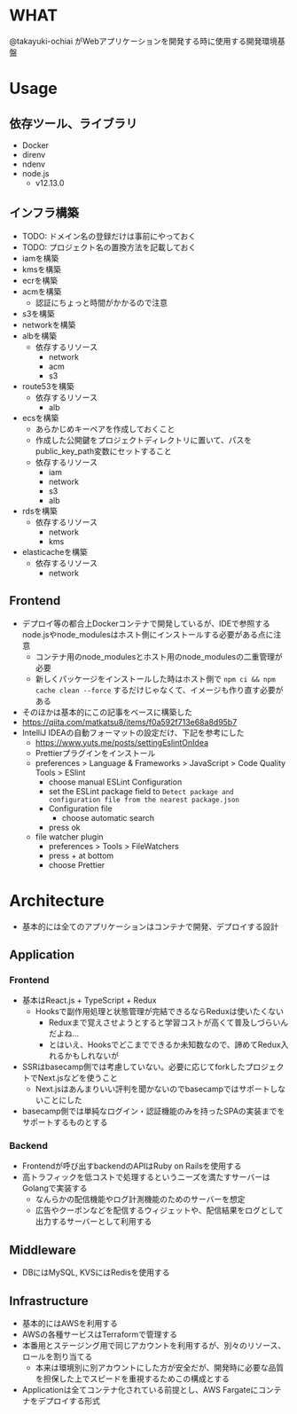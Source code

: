 # WHAT
@takayuki-ochiai がWebアプリケーションを開発する時に使用する開発環境基盤

# Usage
## 依存ツール、ライブラリ
- Docker
- direnv
- ndenv
- node.js
  - v12.13.0

## インフラ構築
- TODO: ドメイン名の登録だけは事前にやっておく
- TODO: プロジェクト名の置換方法を記載しておく
- iamを構築
- kmsを構築
- ecrを構築
- acmを構築
  - 認証にちょっと時間がかかるので注意
- s3を構築
- networkを構築
- albを構築
  - 依存するリソース
    - network
    - acm
    - s3
- route53を構築
  - 依存するリソース
    - alb
- ecsを構築
  - あらかじめキーペアを作成しておくこと
  - 作成した公開鍵をプロジェクトディレクトリに置いて、パスをpublic_key_path変数にセットすること
  - 依存するリソース
    - iam
    - network
    - s3
    - alb
- rdsを構築
  - 依存するリソース
    - network
    - kms
- elasticacheを構築
  - 依存するリソース
    - network

## Frontend
- デプロイ等の都合上Dockerコンテナで開発しているが、IDEで参照するnode.jsやnode_modulesはホスト側にインストールする必要がある点に注意
  - コンテナ用のnode_modulesとホスト用のnode_modulesの二重管理が必要
  - 新しくパッケージをインストールした時はホスト側で `npm ci && npm cache clean --force` するだけじゃなくて、イメージも作り直す必要がある
- そのほかは基本的にこの記事をベースに構築した
- https://qiita.com/matkatsu8/items/f0a592f713e68a8d95b7
- IntelliJ IDEAの自動フォーマットの設定だけ、下記を参考にした
  - https://www.yuts.me/posts/settingEslintOnIdea
  - Prettierプラグインをインストール
  - preferences > Language & Frameworks > JavaScript > Code Quality Tools > ESlint
    - choose manual ESLint Configuration
    - set the ESLint package field to `Detect package and configuration file from the nearest package.json`
    - Configuration file
      - choose automatic search
    - press ok
  - file watcher plugin
    - preferences > Tools > FileWatchers
    - press + at bottom
    - choose Prettier

# Architecture
- 基本的には全てのアプリケーションはコンテナで開発、デプロイする設計

## Application
### Frontend
- 基本はReact.js + TypeScript + Redux
  - Hooksで副作用処理と状態管理が完結できるならReduxは使いたくない
    - Reduxまで覚えさせようとすると学習コストが高くて普及しづらいんだよね…
    - とはいえ、Hooksでどこまでできるか未知数なので、諦めてRedux入れるかもしれないが
- SSRはbasecamp側では考慮していない。必要に応じてforkしたプロジェクトでNext.jsなどを使うこと
  - Next.jsはあんまりいい評判を聞かないのでbasecampではサポートしないことにした
- basecamp側では単純なログイン・認証機能のみを持ったSPAの実装までをサポートするものとする


### Backend
- Frontendが呼び出すbackendのAPIはRuby on Railsを使用する
- 高トラフィックを低コストで処理するというニーズを満たすサーバーはGolangで実装する
  - なんらかの配信機能やログ計測機能のためのサーバーを想定
  - 広告やクーポンなどを配信するウィジェットや、配信結果をログとして出力するサーバーとして利用する

## Middleware
- DBにはMySQL, KVSにはRedisを使用する


## Infrastructure
- 基本的にはAWSを利用する
- AWSの各種サービスはTerraformで管理する
- 本番用とステージング用で同じアカウントを利用するが、別々のリソース、ロールを割り当てる
  - 本来は環境別に別アカウントにした方が安全だが、開発時に必要な品質を担保した上でスピードを重視するためこの構成とする
- Applicationは全てコンテナ化されている前提とし、AWS Fargateにコンテナをデプロイする形式

